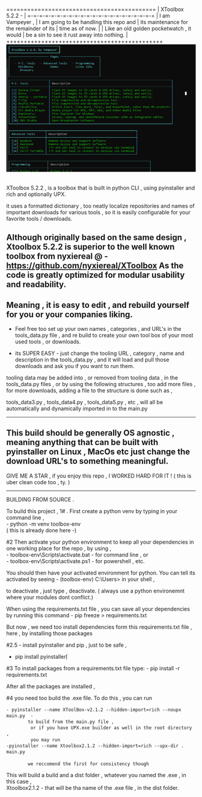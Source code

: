 
=========================================== |
XToolbox 5.2.2 -                            |
=-=-=-=-=-=-=-=-=-=-=-=-=-=-=-=-=-=-=-=-=-= |
I am Vampeyer ,                             |
I am going to be handling this repo and     |
its maintenance for the remainder of its    |
time as of now.                             |
                                            |
Like an old golden pocketwatch , it would   |
be a sin to see it rust away into nothing.  |
+++++++++++++++++++++++++++++++++++++++++++++
<img src='https://github.com/Vampeyer/xtoolbox5.0-/blob/master/img/1.png' > <img>

XToolbox 5.2.2 , is a toolbox that is built in python CLI , 
 using pyinstaller and rich and optionally  UPX. 

it uses a formatted dictionary , too neatly localize repositories and names of important 
downloads for various tools , so it is easily configurable for your favorite tools / downloads.

Although originally based on the same design , 
Xtoolbox 5.2.2 is superior to the well known toolbox
 from nyxiereal @ -  https://github.com/nyxiereal/XToolbox
As the code is greatly optimized for modular usability and readability. 
-
Meaning , it is easy to edit , and rebuild yourself for you or your companies liking. 
-


- Feel free too set up your own names , 
categories , and URL's in the tools_data.py file , 
and re build to create your own tool box of your most used tools , or downloads. 

- its  SUPER EASY - just change the tooling URL , category , name and description 
in the tools_data.py , and it will load and pull those downloads and ask you if  you want to run them. 

tooling data may be added into , or removed from tooling data , in the tools_data.py files , 
or by using the following structures , too add more files , for more downloads, 
adding a file to the structure is done such as ,  

tools_data3.py ,
tools_data4.py , 
tools_data5.py ,  etc , will all be 
   automatically and  dynamically imported in to the main.py 

   
-------------------------------------------------------------------------------------------
This build should be generally OS agnostic , meaning anything that 
can be built with pyinstaller on Linux , MacOs etc  just change the download URL's to something meaningful. 
-------------------------------------------------------------------------------------------

GIVE ME A STAR , if you enjoy this repo  ,  I WORKED HARD FOR IT ! 
( this is uber clean code too , ty.  ) 

-------------------------------------------------------------------------------------------------------------
 BUILDING FROM SOURCE . 


To build this project , 
1#  . First create a python venv by typing in your command line ,  
    - python -m venv toolbox-env  
        ( this is already done here -)

#2 Then  activate your python environment to keep all your dependencies in one 
    working place for the repo , by using ,     
    -  toolbox-env\Scripts\activate.bat - for command line , or  
    -  toolbox-env\Scripts\activate.ps1 - for powershell , etc. 

You should then have your activated environment for python. 
You can tell its activated by seeing  - (toolbox-env) C:\Users\> 
in your shell ,  

to deactivate , just type , deactivate. 
( always use a python environemnt where your modules dont conflict.)

When using the requirements.txt file , you can save all your dependencies 
by running this command - pip freeze > requirements.txt

But now ,  we need too install dependencies form this requirements.txt file , here , by installing those
packages


#2.5 - install pyinstaller and pip , just to be safe ,  
   - pip install pyinstaller⌈

#3 To install packages from a requirements.txt file  type:
    - pip install -r requirements.txt


After all the packages are installed ,

#4 you need too build the .exe file. 
        To do this , you can run

    - pyinstaller --name XToolBox-v2.1.2 --hidden-import=rich --noupx main.py  - 
            to build from the main.py file ,  
             or if you have UPX.exe builder as well in the root directory , 
             you may run  
    -pyinstaller --name Xtoolbox2.1.2 --hidden-import=rich --upx-dir . main.py

            we reccomend the first for consistency though


This will build a build and a dist folder ,  whatever you named the .exe , in this case ,  
Xtoolbox2.1.2 - that will be tha name of the .exe file , in the dist folder. 

